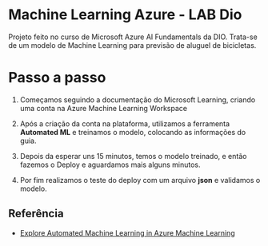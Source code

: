 # Machine Learning Azure - LAB Dio

Projeto feito no curso de Microsoft Azure AI Fundamentals da DIO. Trata-se de um modelo de Machine Learning para previsão de aluguel de bicicletas.

# Passo a passo

1. Começamos seguindo a documentação do Microsoft Learning, criando uma conta na Azure Machine Learning Workspace

2. Após a criação da conta na plataforma, utilizamos a ferramenta **Automated ML** e treinamos o modelo, colocando as informações do guia.

3. Depois da esperar uns 15 minutos, temos o modelo treinado, e então fazemos o Deploy e aguardamos mais alguns minutos.

4. Por fim realizamos o teste do deploy com um arquivo **json** e validamos o modelo.


## Referência

 - [Explore Automated Machine Learning in Azure Machine Learning](https://microsoftlearning.github.io/mslearn-ai-fundamentals/Instructions/Labs/01-machine-learning.html)

